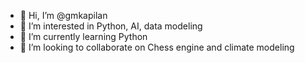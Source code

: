 - 👋 Hi, I’m @gmkapilan
- 👀 I’m interested in Python, AI, data modeling
- 🌱 I’m currently learning Python
- 💞️ I’m looking to collaborate on Chess engine and climate modeling


<!---
gmkapilan/gmkapilan is a ✨ special ✨ repository because its `README.md` (this file) appears on your GitHub profile.
You can click the Preview link to take a look at your changes.
--->
